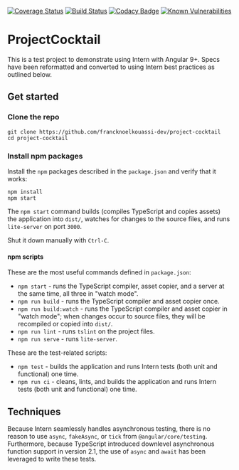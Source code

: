 [![Coverage Status](https://coveralls.io/repos/github/francknoelkouassi-dev/project-cocktail/badge.svg?branch=master)](https://coveralls.io/github/francknoelkouassi-dev/project-cocktail?branch=master)
[![Build Status](https://travis-ci.org/francknoelkouassi-dev/project-cocktail.svg?branch=master)](https://travis-ci.org/francknoelkouassi-dev/project-cocktail)
[![Codacy Badge](https://api.codacy.com/project/badge/Grade/f955063fa2d54c9dacdb0c1a1510c50c)](https://www.codacy.com/manual/francknoelkouassi-dev/project-cocktail?utm_source=github.com&amp;utm_medium=referral&amp;utm_content=francknoelkouassi-dev/project-cocktail&amp;utm_campaign=Badge_Grade)
[![Known Vulnerabilities](https://snyk.io/test/github/francknoelkouassi-dev/project-cocktail/badge.svg?targetFile=package.json)](https://snyk.io/test/github/francknoelkouassi-dev/project-cocktail?targetFile=package.json)

# ProjectCocktail

This is a test project to demonstrate using Intern with Angular 9+. Specs have been reformatted and converted to
 using Intern best practices as outlined below.

## Get started

### Clone the repo

```shell
git clone https://github.com/francknoelkouassi-dev/project-cocktail
cd project-cocktail
```

### Install npm packages

Install the `npm` packages described in the `package.json` and verify that it works:

```shell
npm install
npm start
```

The `npm start` command builds (compiles TypeScript and copies assets) the application into `dist/`, watches for changes to the source files, and runs `lite-server` on port `3000`.

Shut it down manually with `Ctrl-C`.

#### npm scripts

These are the most useful commands defined in `package.json`:

* `npm start` - runs the TypeScript compiler, asset copier, and a server at the same time, all three in "watch mode".
* `npm run build` - runs the TypeScript compiler and asset copier once.
* `npm run build:watch` - runs the TypeScript compiler and asset copier in "watch mode"; when changes occur to source files, they will be recompiled or copied into `dist/`.
* `npm run lint` - runs `tslint` on the project files.
* `npm run serve` - runs `lite-server`.

These are the test-related scripts:

* `npm test` - builds the application and runs Intern tests (both unit and functional) one time.
* `npm run ci` - cleans, lints, and builds the application and runs Intern tests (both unit and functional) one time.


## Techniques

Because Intern seamlessly handles asynchronous testing, there is no reason to use `async`, `fakeAsync`, or `tick` from `@angular/core/testing`. Furthermore, because TypeScript introduced downlevel asynchronous function support in version 2.1, the use of `async` and `await` has been leveraged to write these tests.
